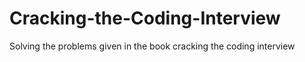 # Cracking-the-Coding-Interview
Solving the problems given in the book cracking the coding interview
